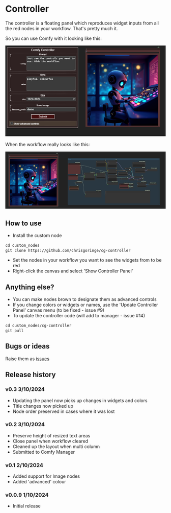 # Controller

The controller is a floating panel which reproduces widget inputs from all the red nodes in your workflow. That's pretty much it.

So you can use Comfy with it looking like this:

![basic](images/basic.png)

When the workflow really looks like this:

![ugly](images/ugly.png)

## How to use

- Install the custom node
```
cd custom_nodes
git clone https://github.com/chrisgoringe/cg-controller
```
- Set the nodes in your workflow you want to see the widgets from to be red
- Right-click the canvas and select 'Show Controller Panel'

## Anything else?

- You can make nodes brown to designate them as advanced controls
- If you change colors or widgets or names, use the 'Update Controller Panel' canvas menu (to be fixed  - issue #9)
- To update the controller code (will add to manager - issue #14)
```
cd custom_nodes/cg-controller
git pull
```

## Bugs or ideas

Raise them as [issues](https://github.com/chrisgoringe/cg-controller/issues)

## Release history

### v0.3 3/10/2024

- Updating the panel now picks up changes in widgets and colors 
- Title changes now picked up
- Node order preserved in cases where it was lost

### v0.2 3/10/2024

- Preserve height of resized text areas
- Close panel when workflow cleared
- Cleaned up the layout when multi column
- Submitted to Comfy Manager

### v0.1 2/10/2024

- Added support for Image nodes
- Added 'advanced' colour

### v0.0.9 1/10/2024

- Initial release